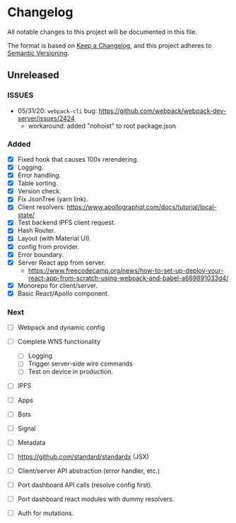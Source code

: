 # Changelog

All notable changes to this project will be documented in this file.

The format is based on [Keep a Changelog](https://keepachangelog.com/en/1.0.0/),
and this project adheres to [Semantic Versioning](https://semver.org/spec/v2.0.0.html).

## Unreleased

### ISSUES

- 05/31/20: `webpack-cli` bug: https://github.com/webpack/webpack-dev-server/issues/2424
    - workaround: added "nohoist" to root package.json
    

### Added

- [x] Fixed hook that causes 100x rerendering.
- [x] Logging.
- [x] Error handling.
- [x] Table sorting.
- [x] Version check.
- [x] Fix JsonTree (yarn link).
- [x] Client resolvers: https://www.apollographql.com/docs/tutorial/local-state/
- [x] Test backend IPFS client request.
- [x] Hash Router.
- [x] Layout (with Material UI).
- [x] config from provider.
- [x] Error boundary.
- [x] Server React app from server.
    - https://www.freecodecamp.org/news/how-to-set-up-deploy-your-react-app-from-scratch-using-webpack-and-babel-a669891033d4/
- [x] Monorepo for client/server.
- [x] Basic React/Apollo component.

### Next

- [ ] Webpack and dynamic config 
- [ ] Complete WNS functionality
    - [ ] Logging
    - [ ] Trigger server-side wire commands
    - [ ] Test on device in production.
- [ ] IPFS
- [ ] Apps
- [ ] Bots
- [ ] Signal
- [ ] Metadata

- [ ] https://github.com/standard/standardx (JSX)
- [ ] Client/server API abstraction (error handler, etc.)
- [ ] Port dashboard API calls (resolve config first).
- [ ] Port dashboard react modules with dummy resolvers.
- [ ] Auth for mutations.
